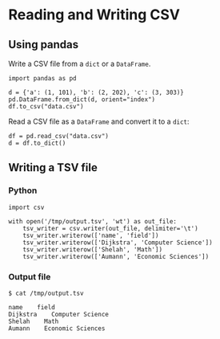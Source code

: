 # Reading and Writing CSV



## Using pandas


Write a CSV file from a `dict` or a `DataFrame`.

```
import pandas as pd

d = {'a': (1, 101), 'b': (2, 202), 'c': (3, 303)}
pd.DataFrame.from_dict(d, orient="index")
df.to_csv("data.csv")

```

Read a CSV file as a `DataFrame` and convert it to a `dict`:

```
df = pd.read_csv("data.csv")
d = df.to_dict()

```



## Writing a TSV file


### Python

```
import csv

with open('/tmp/output.tsv', 'wt') as out_file:
    tsv_writer = csv.writer(out_file, delimiter='\t')
    tsv_writer.writerow(['name', 'field'])
    tsv_writer.writerow(['Dijkstra', 'Computer Science'])
    tsv_writer.writerow(['Shelah', 'Math'])
    tsv_writer.writerow(['Aumann', 'Economic Sciences'])

```

### Output file

```
$ cat /tmp/output.tsv

name    field
Dijkstra    Computer Science
Shelah    Math
Aumann    Economic Sciences

```


